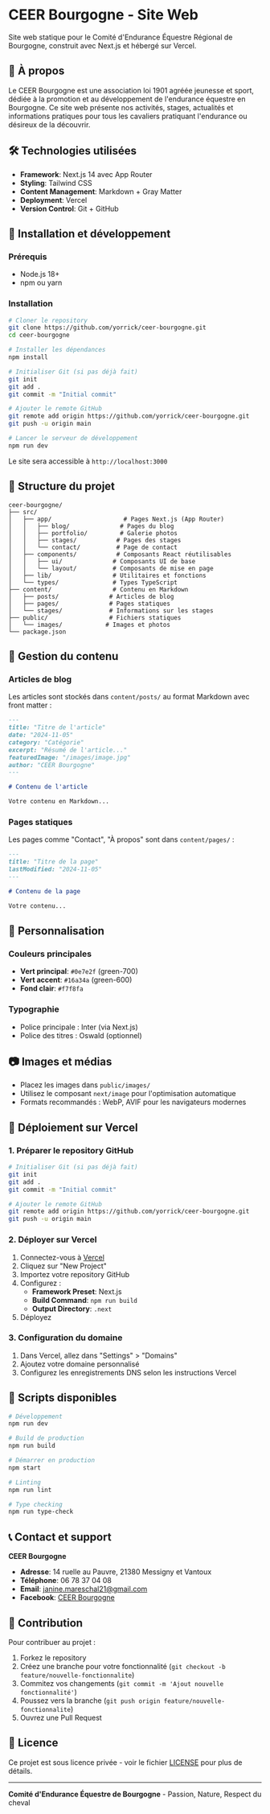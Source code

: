 # CEER Bourgogne - Site Web

Site web statique pour le Comité d'Endurance Équestre Régional de Bourgogne, construit avec Next.js et hébergé sur Vercel.

## 🐴 À propos

Le CEER Bourgogne est une association loi 1901 agréée jeunesse et sport, dédiée à la promotion et au développement de l'endurance équestre en Bourgogne. Ce site web présente nos activités, stages, actualités et informations pratiques pour tous les cavaliers pratiquant l'endurance ou désireux de la découvrir.

## 🛠️ Technologies utilisées

- **Framework**: Next.js 14 avec App Router
- **Styling**: Tailwind CSS
- **Content Management**: Markdown + Gray Matter
- **Deployment**: Vercel
- **Version Control**: Git + GitHub

## 🚀 Installation et développement

### Prérequis

- Node.js 18+ 
- npm ou yarn

### Installation

```bash
# Cloner le repository
git clone https://github.com/yorrick/ceer-bourgogne.git
cd ceer-bourgogne

# Installer les dépendances
npm install

# Initialiser Git (si pas déjà fait)
git init
git add .
git commit -m "Initial commit"

# Ajouter le remote GitHub
git remote add origin https://github.com/yorrick/ceer-bourgogne.git
git push -u origin main

# Lancer le serveur de développement
npm run dev
```

Le site sera accessible à `http://localhost:3000`

## 📁 Structure du projet

```
ceer-bourgogne/
├── src/
│   ├── app/                    # Pages Next.js (App Router)
│   │   ├── blog/              # Pages du blog
│   │   ├── portfolio/         # Galerie photos
│   │   ├── stages/           # Pages des stages
│   │   └── contact/          # Page de contact
│   ├── components/           # Composants React réutilisables
│   │   ├── ui/              # Composants UI de base
│   │   └── layout/          # Composants de mise en page
│   ├── lib/                 # Utilitaires et fonctions
│   └── types/               # Types TypeScript
├── content/                 # Contenu en Markdown
│   ├── posts/              # Articles de blog
│   ├── pages/              # Pages statiques
│   └── stages/             # Informations sur les stages
├── public/                 # Fichiers statiques
│   └── images/            # Images et photos
└── package.json
```

## 📝 Gestion du contenu

### Articles de blog

Les articles sont stockés dans `content/posts/` au format Markdown avec front matter :

```markdown
---
title: "Titre de l'article"
date: "2024-11-05"
category: "Catégorie"
excerpt: "Résumé de l'article..."
featuredImage: "/images/image.jpg"
author: "CEER Bourgogne"
---

# Contenu de l'article

Votre contenu en Markdown...
```

### Pages statiques

Les pages comme "Contact", "À propos" sont dans `content/pages/` :

```markdown
---
title: "Titre de la page"
lastModified: "2024-11-05"
---

# Contenu de la page

Votre contenu...
```

## 🎨 Personnalisation

### Couleurs principales

- **Vert principal**: `#0e7e2f` (green-700)
- **Vert accent**: `#16a34a` (green-600)
- **Fond clair**: `#f7f8fa`

### Typographie

- Police principale : Inter (via Next.js)
- Police des titres : Oswald (optionnel)

## 📷 Images et médias

- Placez les images dans `public/images/`
- Utilisez le composant `next/image` pour l'optimisation automatique
- Formats recommandés : WebP, AVIF pour les navigateurs modernes

## 🚀 Déploiement sur Vercel

### 1. Préparer le repository GitHub

```bash
# Initialiser Git (si pas déjà fait)
git init
git add .
git commit -m "Initial commit"

# Ajouter le remote GitHub
git remote add origin https://github.com/yorrick/ceer-bourgogne.git
git push -u origin main
```

### 2. Déployer sur Vercel

1. Connectez-vous à [Vercel](https://vercel.com)
2. Cliquez sur "New Project"
3. Importez votre repository GitHub
4. Configurez :
   - **Framework Preset**: Next.js
   - **Build Command**: `npm run build`
   - **Output Directory**: `.next`
5. Déployez

### 3. Configuration du domaine

1. Dans Vercel, allez dans "Settings" > "Domains"
2. Ajoutez votre domaine personnalisé
3. Configurez les enregistrements DNS selon les instructions Vercel

## 🔧 Scripts disponibles

```bash
# Développement
npm run dev

# Build de production
npm run build

# Démarrer en production
npm start

# Linting
npm run lint

# Type checking
npm run type-check
```

## 📞 Contact et support

**CEER Bourgogne**
- **Adresse**: 14 ruelle au Pauvre, 21380 Messigny et Vantoux
- **Téléphone**: 06 78 37 04 08
- **Email**: janine.mareschal21@gmail.com
- **Facebook**: [CEER Bourgogne](https://www.facebook.com/CEER-Bourgogne-Endurance-équestre-1651352001821605/)

## 🤝 Contribution

Pour contribuer au projet :

1. Forkez le repository
2. Créez une branche pour votre fonctionnalité (`git checkout -b feature/nouvelle-fonctionnalite`)
3. Commitez vos changements (`git commit -m 'Ajout nouvelle fonctionnalité'`)
4. Poussez vers la branche (`git push origin feature/nouvelle-fonctionnalite`)
5. Ouvrez une Pull Request

## 📄 Licence

Ce projet est sous licence privée - voir le fichier [LICENSE](LICENSE) pour plus de détails.

---

**Comité d'Endurance Équestre de Bourgogne** - Passion, Nature, Respect du cheval 